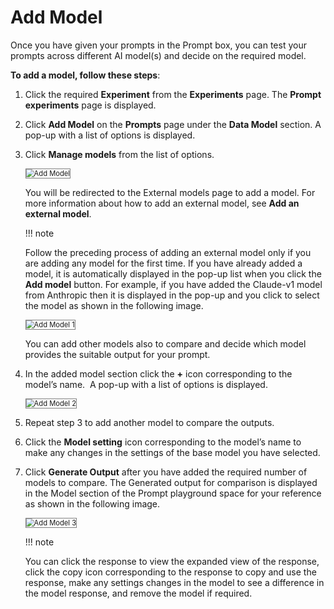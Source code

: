 # **Add Model**

Once you have given your prompts in the Prompt box, you can test your prompts across different AI model(s) and decide on the required model.

**To add a model, follow these steps**:


1. Click the required **Experiment** from the **Experiments** page. The **Prompt experiments** page is displayed.
2. Click **Add Model** on the **Prompts** page under the **Data Model** section. A pop-up with a list of options is displayed.
1. Click **Manage models** from the list of options.

    <img src="../images/add-model.png" alt="Add Model" title="Add Model" style="border: 1px solid gray; zoom:80%;">
    
    You will be redirected to the External models page to add a model. For more information about how to add an external model, see **Add an external model**.

    !!! note

    Follow the preceding process of adding an external model only if you are adding any model for the first time. If you have already added a model, it is automatically displayed in the pop-up list when you click the **Add model** button. For example, if you have added the Claude-v1 model from Anthropic then it is displayed in the pop-up and you click to select the model as shown in the following image.

    <img src="../images/add-model-1.png" alt="Add Model 1" title="Add Model 1" style="border: 1px solid gray; zoom:80%;">

    
    You can add other models also to compare and decide which model provides the suitable output for your prompt. 

2. In the added model section click the **+** icon corresponding to the model’s name.  A pop-up with a list of options is displayed.

    <img src="../images/add-model-2.png" alt="Add Model 2" title="Add Model 2" style="border: 1px solid gray; zoom:80%;">


1. Repeat step 3 to add another model to compare the outputs. 
2. Click the **Model setting** icon corresponding to the model’s name to make any changes in the settings of the base model you have selected. 
3. Click **Generate Output** after you have added the required number of models to compare. The Generated output for comparison is displayed in the Model section of the Prompt playground space for your reference as shown in the following image.

    <img src="../images/add-model-2.png" alt="Add Model 3" title="Add Model 3" style="border: 1px solid gray; zoom:80%;">

    !!! note

    You can click the response to view the expanded view of the response, click the copy icon corresponding to the response to copy and use the response, make any settings changes in the model to see a difference in the model response, and remove the model if required.


